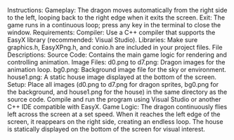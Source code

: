 Instructions:
Gameplay: The dragon moves automatically from the right side to the left, looping back to the right edge when it exits the screen.
Exit: The game runs in a continuous loop; press any key in the terminal to close the window.
Requirements:
Compiler: Use a C++ compiler that supports the EasyX library (recommended: Visual Studio).
Libraries: Make sure graphics.h, EasyXPng.h, and conio.h are included in your project files.
File Descriptions:
Source Code: Contains the main game logic for rendering and controlling animation.
Image Files:
d0.png to d7.png: Dragon images for the animation loop.
bg0.png: Background image file for the sky or environment.
house1.png: A static house image displayed at the bottom of the screen.
Setup:
Place all images (d0.png to d7.png for dragon sprites, bg0.png for the background, and house1.png for the house) in the same directory as the source code.
Compile and run the program using Visual Studio or another C++ IDE compatible with EasyX.
Game Logic:
The dragon continuously flies left across the screen at a set speed.
When it reaches the left edge of the screen, it reappears on the right side, creating an endless loop.
The house is statically displayed on the bottom of the screen for visual interest.
